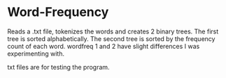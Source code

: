 # Word-Frequency
Reads a .txt file, tokenizes the words and creates 2 binary trees. The first tree is sorted alphabetically. The second  tree is sorted by the frequency count of each word. wordfreq 1 and 2 have slight differences I was experimenting with. 

txt files are for testing the program. 

